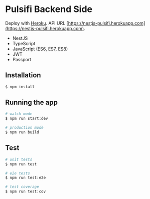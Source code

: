 # Pulsifi Backend Side

Deploy with [Heroku](https://www.heroku.com). API URL [https://nestjs-pulsifi.herokuapp.com](https://nestjs-pulsifi.herokuapp.com).
* NestJS
* TypeScript 
* JavaScript (ES6, ES7, ES8)
* JWT
* Passport

## Installation

```bash
$ npm install
```

## Running the app

```bash
# watch mode
$ npm run start:dev

# production mode
$ npm run build
```

## Test

```bash
# unit tests
$ npm run test

# e2e tests
$ npm run test:e2e

# test coverage
$ npm run test:cov
```
